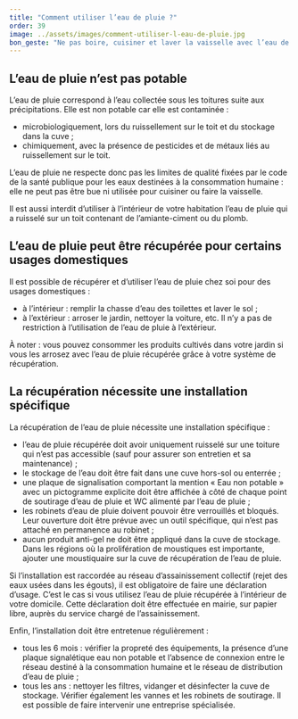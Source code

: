 ```yaml
---
title: "­Comment utiliser l’eau de pluie ?"
order: 39
image: ../assets/images/comment-utiliser-l-eau-de-pluie.jpg
bon_geste: "Ne pas boire, cuisiner et laver la vaisselle avec l’eau de pluie récupérée."
---
```


## ­L’eau de pluie n’est pas potable

L’eau de pluie correspond à l’eau collectée sous les toitures suite aux précipitations. Elle est non potable car elle est contaminée : 
- microbiologiquement, lors du ruissellement sur le toit et du stockage dans la cuve ;
- chimiquement, avec la présence de pesticides et de métaux liés au ruissellement sur le toit. 
 
L’eau de pluie ne respecte donc pas les limites de qualité fixées par le code de la santé publique pour les eaux destinées à la consommation humaine : elle ne peut pas être bue ni utilisée pour cuisiner ou faire la vaisselle. 

Il est aussi interdit d’utiliser à l’intérieur de votre habitation l’eau de pluie qui a ruisselé sur un toit contenant de l’amiante-ciment ou du plomb.

## L’eau de pluie peut être récupérée pour certains usages domestiques

Il est possible de récupérer et d’utiliser l’eau de pluie chez soi pour des usages domestiques : 
- à l’intérieur : remplir la chasse d’eau des toilettes et laver le sol ;
- à l’extérieur : arroser le jardin, nettoyer la voiture, etc. Il n’y a pas de restriction à l’utilisation de l’eau de pluie à l’extérieur. 

À noter : vous pouvez consommer les produits cultivés dans votre jardin si vous les arrosez avec l’eau de pluie récupérée grâce à votre système de récupération.

## La récupération nécessite une installation spécifique 

­La récupération de l’eau de pluie nécessite une installation spécifique : 
- l’eau de pluie récupérée doit avoir uniquement ruisselé sur une toiture qui n’est pas accessible (sauf pour assurer son entretien et sa maintenance) ;
- le stockage de l’eau doit être fait dans une cuve hors-sol ou enterrée ;
- une plaque de signalisation comportant la mention « Eau non potable » avec un pictogramme explicite doit être affichée à côté de chaque point de soutirage d’eau de pluie et WC alimenté par l’eau de pluie ;
- les robinets d’eau de pluie doivent pouvoir être verrouillés et bloqués. Leur ouverture doit être prévue avec un outil spécifique, qui n’est pas attaché en permanence au robinet ;
- aucun produit anti-gel ne doit être appliqué dans la cuve de stockage.
Dans les régions où la prolifération de moustiques est importante, ajouter une moustiquaire sur la cuve de récupération de l’eau de pluie.
 
Si l’installation est raccordée au réseau d’assainissement collectif (rejet des eaux usées dans les égouts), il est obligatoire de faire une déclaration d’usage. C’est le cas si vous utilisez l’eau de pluie récupérée à l’intérieur de votre domicile. Cette déclaration doit être effectuée en mairie, sur papier libre, auprès du service chargé de l’assainissement.

Enfin, l’installation doit être entretenue régulièrement : 
- tous les 6 mois : vérifier la propreté des équipements, la présence d’une plaque signalétique eau non potable et l’absence de connexion entre le réseau destiné à la consommation humaine et le réseau de distribution d’eau de pluie ;
- tous les ans : nettoyer les filtres, vidanger et désinfecter la cuve de stockage. Vérifier également les vannes et les robinets de soutirage. Il est possible de faire intervenir une entreprise spécialisée.